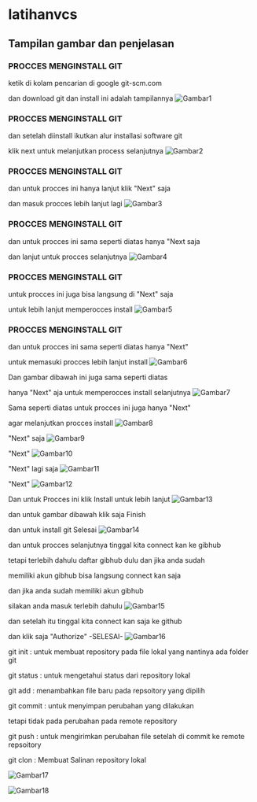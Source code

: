 # latihanvcs
## Tampilan gambar dan penjelasan

### PROCCES MENGINSTALL GIT
ketik di kolam pencarian di google git-scm.com <p>
 dan download git dan install ini adalah tampilannya
![Gambar1](screenshoot/ss1.png.png)

### PROCCES MENGINSTALL GIT
dan setelah diinstall ikutkan alur installasi software git <p>
klik next untuk melanjutkan process selanjutnya
![Gambar2](screenshoot/ss2.png.png)

### PROCCES MENGINSTALL GIT
dan untuk procces ini hanya lanjut klik "Next" saja <p>
dan masuk procces lebih lanjut lagi
![Gambar3](screenshoot/ss3.png.png)

### PROCCES MENGINSTALL GIT
dan untuk procces ini sama seperti diatas hanya "Next saja <p>
dan lanjut untuk procces selanjutnya
![Gambar4](screenshoot/ss4.png.png)

### PROCCES MENGINSTALL GIT
untuk procces ini juga bisa langsung di "Next" saja <p>
untuk lebih lanjut memperocces install
![Gambar5](screenshoot/ss5.png.png)

### PROCCES MENGINSTALL GIT
dan untuk procces ini sama seperti diatas hanya "Next" <p>
untuk memasuki procces lebih lanjut install
![Gambar6](screenshoot/ss6.png.png)

Dan gambar dibawah ini juga sama seperti diatas <p>
hanya "Next" aja untuk memperocces install selanjutnya
![Gambar7](screenshoot/ss7.png.png)

Sama seperti diatas untuk procces ini juga hanya "Next" <p>
agar melanjutkan procces install
![Gambar8](screenshoot/ss8.png.png)

"Next" saja
![Gambar9](screenshoot/ss9.png.png)

"Next"
![Gambar10](screenshoot/ss10.png.png)

"Next" lagi saja
![Gambar11](screenshoot/ss11.png.png)

"Next"
![Gambar12](screenshoot/ss12.png.png)

Dan untuk Procces ini klik Install untuk lebih lanjut
![Gambar13](screenshoot/ss13.png.png)

dan untuk gambar dibawah klik saja  Finish <p>
dan untuk install git Selesai
![Gambar14](screenshoot/ss14.png.png)

dan untuk procces selanjutnya tinggal kita connect kan ke gibhub <p>
tetapi terlebih dahulu daftar gibhub dulu dan jika anda sudah <p>
memiliki akun gibhub bisa langsung connect kan saja

dan jika anda sudah memiliki akun gibhub <p>
silakan anda masuk terlebih dahulu
![Gambar15](screenshoot/ss15.png.png)

dan setelah itu tinggal kita connect kan saja ke github <p>
dan klik saja "Authorize" -SELESAI-
![Gambar16](screenshoot/ss16.png.png)

git init : untuk membuat repository pada file lokal
           yang nantinya ada folder git <p>
git status : untuk mengetahui status dari repository lokal<p>
git add : menambahkan file baru pada repsoitory yang dipilih<p>
git commit : untuk menyimpan perubahan yang dilakukan <p>
             tetapi tidak pada perubahan pada remote repository<p>
git push : untuk mengirimkan perubahan file setelah di commit
            ke remote repsoitory <p>
git clon : Membuat Salinan repository lokal <p>
![Gambar17](screenshoot/ss17.png.png)

![Gambar18](screenshoot/ss18.png.png)